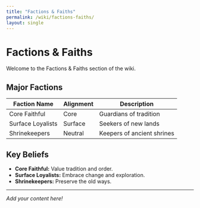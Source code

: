 ```yaml
---
title: "Factions & Faiths"
permalink: /wiki/factions-faiths/
layout: single
---
```


# Factions & Faiths

Welcome to the Factions & Faiths section of the wiki.

## Major Factions

| Faction Name      | Alignment   | Description                  |
|-------------------|-------------|------------------------------|
| Core Faithful     | Core        | Guardians of tradition       |
| Surface Loyalists | Surface     | Seekers of new lands         |
| Shrinekeepers     | Neutral     | Keepers of ancient shrines   |

## Key Beliefs

- **Core Faithful:** Value tradition and order.
- **Surface Loyalists:** Embrace change and exploration.
- **Shrinekeepers:** Preserve the old ways.

---

_Add your content here!_ 